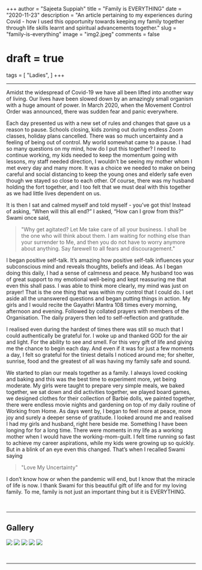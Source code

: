 +++
author = "Sajeeta Suppiah"
title = "Family is EVERYTHING"
date = "2020-11-23"
description = "An article pertaining to my experiences during Covid - how I used this opportunity towards keeping my family together through life skills learnt and spiritual advancements together."
slug = "family-is-everything"
image = "img2.jpeg"
comments = false
# draft = true
tags = [
    "Ladies",
]
+++

---

Amidst the widespread of Covid-19 we have all been lifted into another way of living. Our lives have been slowed down by an amazingly small organism with a huge amount of power. In March 2020, when the Movement Control Order was announced, there was sudden fear and panic everywhere.

Each day presented us with a new set of rules and changes that gave us a reason to pause. Schools closing, kids zoning out during endless Zoom classes, holiday plans cancelled. There was so much uncertainty and a feeling of being out of control. My world somewhat came to a pause. I had so many questions on my mind, how do I put this together? I need to continue working, my kids needed to keep the momentum going with lessons, my staff needed direction, I wouldn’t be seeing my mother whom I met every day and many more. It was a choice we needed to make on being careful and social distancing to keep the young ones and elderly safe even though we stayed so close to each other. Of course, there was my husband holding the fort together, and I too felt that we must deal with this together as we had little lives dependent on us. 

It is then I sat and calmed myself and told myself - you’ve got this! Instead of asking, “When will this all end?” I asked, “How can I grow from this?” Swami once said,

> "Why get agitated? Let Me take care of all your business. I shall be the one who will think about them. I am waiting for nothing else than your surrender to Me, and then you do not have to worry anymore about anything. Say farewell to all fears and discouragement."

I began positive self-talk. It’s amazing how positive self-talk influences your subconscious mind and reveals thoughts, beliefs and ideas. As I began doing this daily, I had a sense of calmness and peace. My husband too was of great support to my emotional well-being and kept reassuring me that even this shall pass. I was able to think more clearly, my mind was just on prayer! That is the one thing that was within my control that I could do. I set aside all the unanswered questions and began putting things in action. My girls and I would recite the Gayathri Mantra 108 times every morning, afternoon and evening. Followed by collated prayers with members of the Organisation. The daily prayers then led to self-reflection and gratitude.

I realised even during the hardest of times there was still so much that I could authentically be grateful for. I woke up and thanked GOD for the air and light. For the ability to see and smell. For this very gift of life and giving me the chance to begin each day. And even if it was for just a few moments a day, I felt so grateful for the tiniest details I noticed around me; for shelter, sunrise, food and the greatest of all was having my family safe and sound.

We started to plan our meals together as a family. I always loved cooking and baking and this was the best time to experiment more, yet being moderate. My girls were taught to prepare very simple meals, we baked together, we sat down and did activities together, we played board games, we designed clothes for their collection of Barbie dolls, we painted together, there were endless movie nights and gardening on top of my daily routine of Working from Home. As days went by, I began to feel more at peace, more joy and surely a deeper sense of gratitude. I looked around me and realised I had my girls and husband, right here beside me. Something I have been longing for for a long time. There were moments in my life as a working mother when I would have the working-mom-guilt. I felt time running so fast to achieve my career aspirations, while my kids were growing up so quickly. But in a blink of an eye even this changed. That’s when I recalled Swami saying

> "Love My Uncertainty"

I don’t know how or when the pandemic will end, but I know that the miracle of life is now. I thank Swami for this beautiful gift of life and for my loving family. To me, family is not just an important thing but it is EVERYTHING. 

<br>

---

## Gallery

![](img1.jpeg) ![](img2.jpeg) ![](img4.jpeg) ![](img5.jpeg) ![](img6.jpeg)

<br>

---